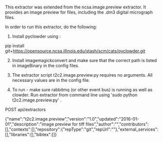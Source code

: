 This extractor was extended from the ncsa.image.preview extractor. It provides an image preview
for files, including the .dm3 digital micrograph files. 

In order to run this extractor, do the following:

1. Install pyclowder using : 

pip install git+https://opensource.ncsa.illinois.edu/stash/scm/cats/pyclowder.git

2. Install imagemagickconvert and make sure that the correct path is listed in imageBinary in the config files.

3. The extractor script t2c2.image.preview.py requires no arguments. All necessary values are in the config file. 

4. To run - make sure rabbitmq (or other event bus) is running as well as clowder. Run extractor from command line 
using 'sudo python t2c2.image.preview.py' . 


POST api/extractors

{"name":"t2c2.image.preview","version":"1.0","updated":"2016-01-01","description":"image preview for tiff files","author":"","contributors":[],"contexts":[],"repository":{"repType":"git","repUrl":""},"external_services":[],"libraries":[],"bibtex":[]}